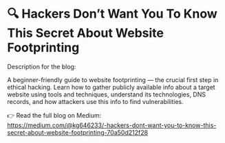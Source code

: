 # 🔍 Hackers Don’t Want You To Know This Secret About Website Footprinting

Description for the blog:

A beginner-friendly guide to website footprinting — the crucial first step in ethical hacking. Learn how to gather publicly available info about a target website using tools and techniques, understand its technologies, DNS records, and how attackers use this info to find vulnerabilities.

👉 Read the full blog on Medium:  
https://medium.com/@kg646233/️-hackers-dont-want-you-to-know-this-secret-about-website-footprinting-70a50d212f28

